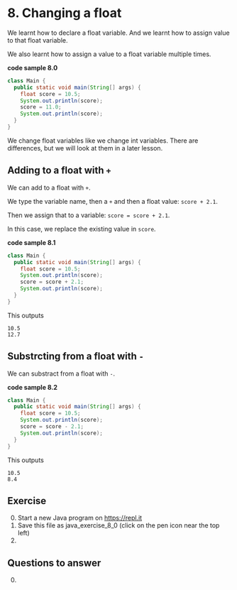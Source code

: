 # 8. Changing a float

We learnt how to declare a float variable. And we learnt how to assign value to that float variable.

We also learnt how to assign a value to a float variable multiple times.

**code sample 8.0**
```java
class Main {
  public static void main(String[] args) {
    float score = 10.5;
    System.out.println(score);
    score = 11.0;
    System.out.println(score);
  }
}
```

We change float variables like we change int variables. There are differences, but we will look at them in a later lesson.

## Adding to a float with `+`

We can add to a float with `+`.

We type the variable name, then a `+` and then a float value: `score + 2.1`.

Then we assign that to a variable: `score = score + 2.1`. 

In this case, we replace the existing value in `score`.

**code sample 8.1**
```java
class Main {
  public static void main(String[] args) {
    float score = 10.5;
    System.out.println(score);
    score = score + 2.1;
    System.out.println(score);
  }
}
```

This outputs 

```
10.5
12.7
```

## Substrcting from a float with `-`

We can substract from a float with `-`.

**code sample 8.2**
```java
class Main {
  public static void main(String[] args) {
    float score = 10.5;
    System.out.println(score);
    score = score - 2.1;
    System.out.println(score);
  }
}
```

This outputs 

```
10.5
8.4
```

## Exercise

0. Start a new Java program on https://repl.it
0. Save this file as java_exercise_8_0 (click on the pen icon near the top left)
0. 

## Questions to answer

0. 
